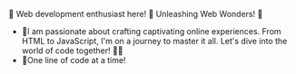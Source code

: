 👋 Web development enthusiast here!
🚀 Unleashing Web Wonders! 🌟
- 🌟I am passionate about crafting captivating online experiences. From HTML to JavaScript, I'm on a journey to master it all. Let's dive into the world of code together! 🚀🌐
- 🌟One line of code at a time! 

<!---
akashshukla-mp/akashshukla-mp is a ✨ special ✨ repository because its `README.md` (this file) appears on your GitHub profile.
You can click the Preview link to take a look at your changes.
--->
